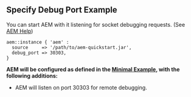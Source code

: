 
## Specify Debug Port Example

You can start AEM with it listening for socket debugging requests. (See [AEM Help](https://helpx.adobe.com/experience-manager/kb/CQ5HowToSetupRemoteDebuggingWithEclipse.html))

~~~ puppet
aem::instance { 'aem' :
  source     => '/path/to/aem-quickstart.jar',
  debug_port => 30303,
}
~~~

**AEM will be configured as defined in the [Minimal Example](/docs/aem-instance/Minimal.md), with the following additions:**

* AEM will listen on port 30303 for remote debugging.
